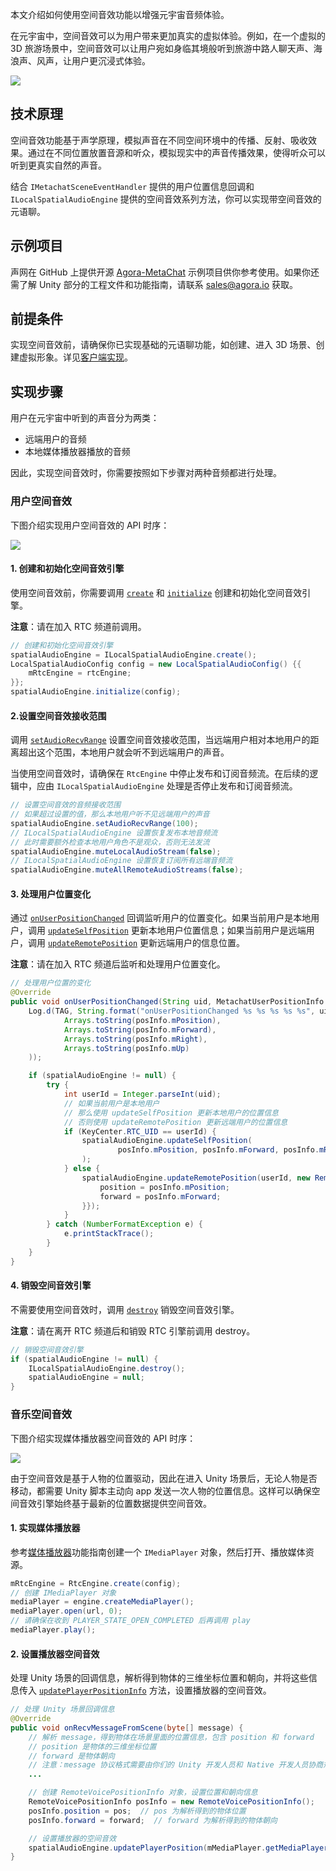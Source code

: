 本文介绍如何使用空间音效功能以增强元宇宙音频体验。

在元宇宙中，空间音效可以为用户带来更加真实的虚拟体验。例如，在一个虚拟的 3D 旅游场景中，空间音效可以让用户宛如身临其境般听到旅游中路人聊天声、海浪声、风声，让用户更沉浸式体验。

![](https://web-cdn.agora.io/docs-files/1679566933312)

## 技术原理

空间音效功能基于声学原理，模拟声音在不同空间环境中的传播、反射、吸收效果。通过在不同位置放置音源和听众，模拟现实中的声音传播效果，使得听众可以听到更真实自然的声音。


结合 `IMetachatSceneEventHandler` 提供的用户位置信息回调和 `ILocalSpatialAudioEngine` 提供的空间音效系列方法，你可以实现带空间音效的元语聊。

## 示例项目

声网在 GitHub 上提供开源 [Agora-MetaChat](https://github.com/AgoraIO-Community/Agora-MetaChat/tree/dev_sdk2) 示例项目供你参考使用。如果你还需了解 Unity 部分的工程文件和功能指南，请联系 sales@agora.io 获取。



## 前提条件


实现空间音效前，请确保你已实现基础的元语聊功能，如创建、进入 3D 场景、创建虚拟形象。详见[客户端实现](https://docs.agora.io/cn/metachat/metachat_client_android?platform=All%20Platforms)。


## 实现步骤

用户在元宇宙中听到的声音分为两类：

- 远端用户的音频
- 本地媒体播放器播放的音频

因此，实现空间音效时，你需要按照如下步骤对两种音频都进行处理。

### 用户空间音效

下图介绍实现用户空间音效的 API 时序：

![](https://web-cdn.agora.io/docs-files/1679996706613)


#### 1. 创建和初始化空间音效引擎

使用空间音效前，你需要调用 [`create`](https://docs.agora.io/cn/live-streaming-premium-4.x/API%20Reference/java_ng/v4.1.1/API/toc_audio_effect.html#api_ilocalspatialaudioengine_create) 和 [`initialize`](https://docs.agora.io/cn/live-streaming-premium-4.x/API%20Reference/java_ng/API/toc_audio_effect.html#api_ilocalspatialaudioengine_initialize) 创建和初始化空间音效引擎。

**注意**：请在加入 RTC 频道前调用。

```java
// 创建和初始化空间音效引擎
spatialAudioEngine = ILocalSpatialAudioEngine.create();
LocalSpatialAudioConfig config = new LocalSpatialAudioConfig() {{
    mRtcEngine = rtcEngine;
}};
spatialAudioEngine.initialize(config);
```


#### 2.设置空间音效接收范围

调用 [`setAudioRecvRange`](https://docs.agora.io/cn/live-streaming-premium-4.x/API%20Reference/java_ng/API/toc_audio_effect.html?platform=Android#api_ibasespatialaudioengine_setaudiorecvrange) 设置空间音效接收范围，当远端用户相对本地用户的距离超出这个范围，本地用户就会听不到远端用户的声音。

当使用空间音效时，请确保在 `RtcEngine` 中停止发布和订阅音频流。在后续的逻辑中，应由 `ILocalSpatialAudioEngine` 处理是否停止发布和订阅音频流。

```java
// 设置空间音效的音频接收范围
// 如果超过设置的值，那么本地用户听不见远端用户的声音
spatialAudioEngine.setAudioRecvRange(100);
// ILocalSpatialAudioEngine 设置恢复发布本地音频流
// 此时需要额外检查本地用户角色不是观众，否则无法发流
spatialAudioEngine.muteLocalAudioStream(false);
// ILocalSpatialAudioEngine 设置恢复订阅所有远端音频流
spatialAudioEngine.muteAllRemoteAudioStreams(false);
```


#### 3. 处理用户位置变化

通过 [`onUserPositionChanged`](https://docs.agora.io/cn/metachat/metachat_api_android?platform=All%20Platforms#onuserpositionchanged) 回调监听用户的位置变化。如果当前用户是本地用户，调用 [`updateSelfPosition`](https://docs.agora.io/cn/live-streaming-premium-4.x/API%20Reference/java_ng/API/toc_audio_effect.html#api_ibasespatialaudioengine_updateselfposition) 更新本地用户位置信息；如果当前用户是远端用户，调用 [`updateRemotePosition`](https://docs.agora.io/cn/live-streaming-premium-4.x/API%20Reference/java_ng/API/toc_audio_effect.html#api_ilocalspatialaudioengine_updateremoteposition) 更新远端用户的信息位置。

**注意**：请在加入 RTC 频道后监听和处理用户位置变化。

```java
// 处理用户位置的变化
@Override
public void onUserPositionChanged(String uid, MetachatUserPositionInfo posInfo) {
    Log.d(TAG, String.format("onUserPositionChanged %s %s %s %s %s", uid,
            Arrays.toString(posInfo.mPosition),
            Arrays.toString(posInfo.mForward),
            Arrays.toString(posInfo.mRight),
            Arrays.toString(posInfo.mUp)
    ));

    if (spatialAudioEngine != null) {
        try {
            int userId = Integer.parseInt(uid);
            // 如果当前用户是本地用户
            // 那么使用 updateSelfPosition 更新本地用户的位置信息
            // 否则使用 updateRemotePosition 更新远端用户的位置信息
            if (KeyCenter.RTC_UID == userId) {
                spatialAudioEngine.updateSelfPosition(
                        posInfo.mPosition, posInfo.mForward, posInfo.mRight, posInfo.mUp
                );
            } else {
                spatialAudioEngine.updateRemotePosition(userId, new RemoteVoicePositionInfo() {{
                    position = posInfo.mPosition;
                    forward = posInfo.mForward;
                }});
            }
        } catch (NumberFormatException e) {
            e.printStackTrace();
        }
    }
}
```

#### 4. 销毁空间音效引擎

不需要使用空间音效时，调用 [`destroy`](https://docs.agora.io/cn/live-streaming-premium-4.x/API%20Reference/java_ng/API/toc_audio_effect.html#api_ilocalspatialaudioengine_release) 销毁空间音效引擎。

**注意**：请在离开 RTC 频道后和销毁 RTC 引擎前调用 destroy。

```java
// 销毁空间音效引擎
if (spatialAudioEngine != null) {
    ILocalSpatialAudioEngine.destroy();
    spatialAudioEngine = null;
}
```


### 音乐空间音效

下图介绍实现媒体播放器空间音效的 API 时序：

![](https://web-cdn.agora.io/docs-files/1679996715949)


由于空间音效是基于人物的位置驱动，因此在进入 Unity 场景后，无论人物是否移动，都需要 Unity 脚本主动向 app 发送一次人物的位置信息。这样可以确保空间音效引擎始终基于最新的位置数据提供空间音效。

#### 1. 实现媒体播放器

参考[媒体播放器](https://docs.agora.io/cn/live-streaming-premium-4.x/media_player_android_ng?platform=Android)功能指南创建一个 `IMediaPlayer` 对象，然后打开、播放媒体资源。

```java
mRtcEngine = RtcEngine.create(config);
// 创建 IMediaPlayer 对象
mediaPlayer = engine.createMediaPlayer();
mediaPlayer.open(url, 0);
// 请确保在收到 PLAYER_STATE_OPEN_COMPLETED 后再调用 play
mediaPlayer.play();
```

#### 2. 设置播放器空间音效

处理 Unity 场景的回调信息，解析得到物体的三维坐标位置和朝向，并将这些信息传入 [`updatePlayerPositionInfo`](https://docs.agora.io/cn/live-streaming-premium-4.x/API%20Reference/java_ng/API/toc_audio_effect.html#api_ibasespatialaudioengine_updateplayerpositioninfo) 方法，设置播放器的空间音效。

```java
// 处理 Unity 场景回调信息
@Override
public void onRecvMessageFromScene(byte[] message) {
    // 解析 message，得到物体在场景里面的位置信息，包含 position 和 forward
    // position 是物体的三维坐标位置
    // forward 是物体朝向
    // 注意：message 协议格式需要由你们的 Unity 开发人员和 Native 开发人员协商规定
    ...

    // 创建 RemoteVoicePositionInfo 对象，设置位置和朝向信息
    RemoteVoicePositionInfo posInfo = new RemoteVoicePositionInfo();
    posInfo.position = pos;  // pos 为解析得到的物体位置
    posInfo.forward = forward;  // forward 为解析得到的物体朝向

    // 设置播放器的空间音效
    spatialAudioEngine.updatePlayerPosition(mMediaPlayer.getMediaPlayerId(), posInfo);
}
```


